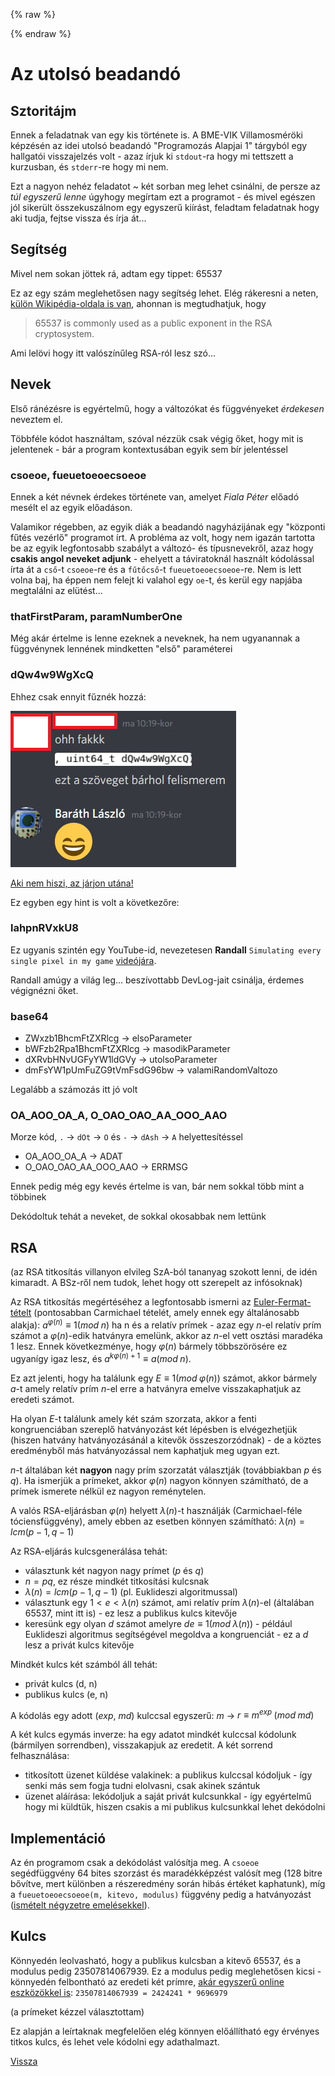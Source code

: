 {% raw %}
<script type="text/x-mathjax-config">
    MathJax.Hub.Config({
      tex2jax: {
        skipTags: ['script', 'noscript', 'style', 'textarea', 'pre'],
        inlineMath: [['$','$']]
      }
    });
  </script>
  <script src="https://cdn.mathjax.org/mathjax/latest/MathJax.js?config=TeX-AMS-MML_HTMLorMML" type="text/javascript"></script> 
{% endraw %}

# Az utolsó beadandó

## Sztoritájm

Ennek a feladatnak van egy kis története is. A BME-VIK Villamosméröki képzésén az idei utolsó beadandó "Programozás Alapjai 1" tárgyból egy hallgatói visszajelzés volt - azaz írjuk ki `stdout`-ra hogy mi tettszett a kurzusban, és `stderr`-re hogy mi nem.

Ezt a nagyon nehéz feladatot ~ két sorban meg lehet csinálni, de persze az *túl egyszerű lenne* úgyhogy megírtam ezt a programot - és mivel egészen jól sikerült összekuszálnom egy egyszerű kiírást, feladtam feladatnak hogy aki tudja, fejtse vissza és írja át...

## Segítség

Mivel nem sokan jöttek rá, adtam egy tippet: 65537

Ez az egy szám meglehetősen nagy segítség lehet. Elég rákeresni a neten, [külön Wikipédia-oldala is van](https://en.wikipedia.org/wiki/65,537), ahonnan is megtudhatjuk, hogy
>65537 is commonly used as a public exponent in the RSA cryptosystem.

Ami lelövi hogy itt valószínűleg RSA-ról lesz szó...

## Nevek

Első ránézésre is egyértelmű, hogy a változókat és függvényeket *érdekesen* neveztem el. 

Többféle kódot használtam, szóval nézzük csak végig őket, hogy mit is jelentenek - bár a program kontextusában egyik sem bír jelentéssel

### csoeoe, fueuetoeoecsoeoe

Ennek a két névnek érdekes története van, amelyet *Fiala Péter* előadó mesélt el az egyik előadáson.

Valamikor régebben, az egyik diák a beadandó nagyházijának egy "központi fűtés vezérlő" programot írt. A probléma az volt, hogy nem igazán tartotta be az egyik legfontosabb szabályt a változó- és típusnevekről, azaz hogy **csakis angol neveket adjunk** - ehelyett a táviratoknál használt kódolással írta át a `cső`-t `csoeoe`-re és a `fűtőcső`-t `fueuetoeoecsoeoe`-re. Nem is lett volna baj, ha éppen nem felejt ki valahol egy `oe`-t, és kerül egy napjába megtalálni az elütést...

### thatFirstParam, paramNumberOne
Még akár értelme is lenne ezeknek a neveknek, ha nem ugyanannak a függvénynek lennének mindketten "első" paraméterei

### dQw4w9WgXcQ

Ehhez csak ennyit fűznék hozzá:

![dQ.jpg](dQ.jpg)

[Aki nem hiszi, az járjon utána!](https:///youtube.com/watch?v=dQw4w9WgXcQ)

Ez egyben egy hint is volt a következőre:

### lahpnRVxkU8
Ez ugyanis szintén egy YouTube-id, nevezetesen **Randall** `Simulating every single pixel in my game` [videójára](https://www.youtube.com/watch?v=lahpnRVxkU8).

Randall amúgy a világ leg... beszívottabb DevLog-jait csinálja, érdemes végignézni őket.

### base64

- ZWxzb1BhcmFtZXRlcg -> elsoParameter
- bWFzb2Rpa1BhcmFtZXRlcg -> masodikParameter
- dXRvbHNvUGFyYW1ldGVy -> utolsoParameter
- dmFsYW1pUmFuZG9tVmFsdG96bw -> 
valamiRandomValtozo

Legalább a számozás itt jó volt

### OA_AOO_OA_A, O_OAO_OAO_AA_OOO_AAO

Morze kód, `.` -> `dOt` -> `O` és `-` -> `dAsh` -> `A` helyettesítéssel

- OA_AOO_OA_A -> ADAT
- O_OAO_OAO_AA_OOO_AAO -> ERRMSG

Ennek pedig még egy kevés értelme is van, bár nem sokkal több mint a többinek

Dekódoltuk tehát a neveket, de sokkal okosabbak nem lettünk

## RSA

(az RSA titkosítás villanyon elvileg SzA-ból tananyag szokott lenni, de idén kimaradt. A BSz-ről nem tudok, lehet hogy ott szerepelt az infósoknak)

Az RSA titkosítás megértéséhez a legfontosabb ismerni az [Euler-Fermat-tételt](https://en.wikipedia.org/wiki/Euler%27s_theorem) (pontosabban Carmichael tételét, amely ennek egy általánosabb alakja):
$a^{\varphi (n)}\equiv 1 (mod\;n)$ ha n és a relatív prímek - azaz egy $n$-el relatív prím számot a $\varphi(n)$-edik hatványra emelünk, akkor az $n$-el vett osztási maradéka 1 lesz. Ennek következménye, hogy $\varphi(n)$ bármely többszörösére ez ugyanígy igaz lesz, és $a^{k\varphi (n)+1}\equiv a (mod\;n)$. 

Ez azt jelenti, hogy ha találunk egy $E\equiv 1 (mod\;\varphi(n))$ számot, akkor bármely $a$-t amely relatív prím $n$-el erre a hatványra emelve visszakaphatjuk az eredeti számot.

Ha olyan $E$-t találunk amely két szám szorzata, akkor a fenti kongruenciában szereplő hatványozást két lépésben is elvégezhetjük (hiszen hatvány hatványozásánál a kitevők összeszorzódnak) - de a köztes eredményből más hatványozással nem kaphatjuk meg ugyan ezt.

$n$-t általában két **nagyon** nagy prím szorzatát választják (továbbiakban $p$ és $q$). Ha ismerjük a prímeket, akkor $\varphi(n)$ nagyon könnyen számítható, de a prímek ismerete nélkül ez nagyon reménytelen.

A valós RSA-eljárásban $\varphi(n)$ helyett $\lambda(n)$-t használják (Carmichael-féle tóciensfüggvény), amely ebben az esetben könnyen számítható: $\lambda(n)=lcm(p-1, q-1)$

Az RSA-eljárás kulcsgenerálása tehát:
- választunk két nagyon nagy prímet ($p$ és $q$)
- $n=pq$, ez része mindkét titkosítási kulcsnak
- $\lambda(n)=lcm(p-1, q-1)$ (pl. Euklideszi algoritmussal)
- választunk egy $1< e <\lambda(n)$ számot, ami relatív prím $\lambda(n)$-el (általában 65537, mint itt is) - ez lesz a publikus kulcs kitevője
- keresünk egy olyan $d$ számot amelyre $de\equiv 1(mod\;\lambda(n))$ - például Euklideszi algoritmus segítségével megoldva a kongruenciát - ez a $d$ lesz a privát kulcs kitevője

Mindkét kulcs két számból áll tehát:
- privát kulcs (d, n)
- publikus kulcs (e, n)

A kódolás egy adott ($exp$, $md$) kulccsal egyszerű: $m$ -> $r\equiv m^{exp}\;(mod\;md)$

A két kulcs egymás inverze: ha egy adatot mindkét kulccsal kódolunk (bármilyen sorrendben), visszakapjuk az eredetit. A két sorrend felhasználása:
- titkosított üzenet küldése valakinek: a publikus kulccsal kódoljuk - így senki más sem fogja tudni elolvasni, csak akinek szántuk
- üzenet aláírása: lekódoljuk a saját privát kulcsunkkal - így egyértelmű hogy mi küldtük, hiszen csakis a mi publikus kulcsunkkal lehet dekódolni

## Implementáció

Az én programom csak a dekódolást valósítja meg. A `csoeoe` segédfüggvény 64 bites szorzást és maradékképzést valósít meg (128 bitre bővítve, mert különben a részeredmény során hibás értéket kaphatunk), míg a `fueuetoeoecsoeoe(m, kitevo, modulus)` függvény pedig a hatványozást ([ismételt négyzetre emelésekkel](https://en.wikipedia.org/wiki/Exponentiation_by_squaring)).

## Kulcs

Könnyedén leolvasható, hogy a publikus kulcsban a kitevő 65537, és a modulus pedig 23507814067939. Ez a modulus pedig meglehetősen kicsi - könnyedén felbontható az eredeti két prímre, [akár egyszerű online eszközökkel is](https://www.numberempire.com/numberfactorizer.php?number=23507814067939&_p1=2193): `23507814067939 = 2424241 * 9696979`

(a prímeket kézzel választottam)

Ez alapján a leírtaknak megfelelően elég könnyen előállítható egy érvényes titkos kulcs, és lehet vele kódolni egy adathalmazt.

[Vissza](cpuzzles.md)